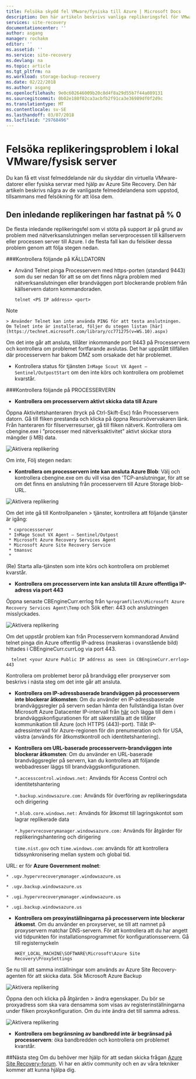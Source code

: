 ```yaml
---
title: Felsöka skydd fel VMware/fysiska till Azure | Microsoft Docs
description: Den här artikeln beskrivs vanliga replikeringsfel för VMware-dator och felsöka dem.
services: site-recovery
documentationcenter: ''
author: asgang
manager: rochakm
editor: ''
ms.assetid: ''
ms.service: site-recovery
ms.devlang: na
ms.topic: article
ms.tgt_pltfrm: na
ms.workload: storage-backup-recovery
ms.date: 02/22/2018
ms.author: asgang
ms.openlocfilehash: 9e0c602646009b20c8d4f8a29d55b7f44a089131
ms.sourcegitcommit: 0b02e180f02ca3acbfb2f91ca3e36989df0f2d9c
ms.translationtype: MT
ms.contentlocale: sv-SE
ms.lasthandoff: 03/07/2018
ms.locfileid: "29768496"
---
```

# <a name="troubleshoot-on-premises-vmwarephysical-server-replication-issues"></a>Felsöka replikeringsproblem i lokal VMware/fysisk server
Du kan få ett visst felmeddelande när du skyddar din virtuella VMware-datorer eller fysiska servrar med hjälp av Azure Site Recovery. Den här artikeln beskrivs några av de vanligaste felmeddelandena som uppstod, tillsammans med felsökning för att lösa dem.


## <a name="initial-replication-is-stuck-at-0"></a>Den inledande replikeringen har fastnat på % 0
De flesta inledande replikeringsfel som vi stöta på support är på grund av problem med nätverksanslutningen mellan serverprocessen till källservern eller processen server till Azure.
I de flesta fall kan du felsöker dessa problem genom att följa stegen nedan.

###<a name="check-the-following-on-source-machine"></a>Kontrollera följande på KÄLLDATORN
* Använd Telnet pinga Processervern med https-porten (standard 9443) som du ser nedan för att se om det finns några problem med nätverksanslutningen eller brandväggen port blockerande problem från källservern datorn kommandoraden.

    `telnet <PS IP address> <port>`
> [!NOTE]
    > Använder Telnet kan inte använda PING för att testa anslutningen.  Om Telnet inte är installerad, följer du stegen listan [här](https://technet.microsoft.com/library/cc771275(v=WS.10).aspx)

Om det inte går att ansluta, tillåter inkommande port 9443 på Processervern och kontrollera om problemet fortfarande avslutas. Det har uppstått tillfällen där processervern har bakom DMZ som orsakade det här problemet.

* Kontrollera status för tjänsten `InMage Scout VX Agent – Sentinel/OutpostStart` om den inte körs och kontrollera om problemet kvarstår.   

###<a name="check-the-following-on-process-server"></a>Kontrollera följande på PROCESSERVERN

* **Kontrollera om processervern aktivt skicka data till Azure**

Öppna Aktivitetshanteraren (tryck på Ctrl-Skift-Esc) från Processervern datorn. Gå till fliken prestanda och klicka på öppna Resursövervakaren länk. Från hanteraren för filserverresurser, gå till fliken nätverk. Kontrollera om cbengine.exe i ”processer med nätverksaktivitet” aktivt skickar stora mängder (i MB) data.

![Aktivera replikering](./media/site-recovery-protection-common-errors/cbengine.png)

Om inte, Följ stegen nedan:

* **Kontrollera om processervern inte kan ansluta Azure Blob**: Välj och kontrollera cbengine.exe om du vill visa den 'TCP-anslutningar, för att se om det finns en anslutning från processervern till Azure Storage blob-URL.

![Aktivera replikering](./media/site-recovery-protection-common-errors/rmonitor.png)

Om det inte gå till Kontrollpanelen > tjänster, kontrollera att följande tjänster är igång:

     * cxprocessserver
     * InMage Scout VX Agent – Sentinel/Outpost
     * Microsoft Azure Recovery Services Agent
     * Microsoft Azure Site Recovery Service
     * tmansvc
     *
(Re) Starta alla-tjänsten som inte körs och kontrollera om problemet kvarstår.

* **Kontrollera om processervern inte kan ansluta till Azure offentliga IP-adress via port 443**

Öppna senaste CBEngineCurr.errlog från `%programfiles%\Microsoft Azure Recovery Services Agent\Temp` och Sök efter: 443 och anslutningen misslyckades.

![Aktivera replikering](./media/site-recovery-protection-common-errors/logdetails1.png)

Om det uppstår problem kan från Processervern kommandorad Använd telnet pinga din Azure offentlig IP-adress (maskeras i ovanstående bild) hittades i CBEngineCurr.currLog via port 443.

      telnet <your Azure Public IP address as seen in CBEngineCurr.errlog>  443
Kontrollera om problemet beror på brandvägg eller proxyserver som beskrivs i nästa steg om det inte går att ansluta.


* **Kontrollera om IP-adressbaserade brandväggen på processervern inte blockerar åtkomsten**: Om du använder en IP-adressbaserade brandväggsregler på servern sedan hämta den fullständiga listan över Microsoft Azure Datacenter IP-intervall från [här](https://www.microsoft.com/download/details.aspx?id=41653) och lägga till dem i brandväggskonfigurationen för att säkerställa att de tillåter kommunikation till Azure (och HTTPS (443)-port).  Tillåt IP-adressintervall för Azure-regionen för din prenumeration och för USA, västra (används för åtkomstkontroll och identitetshantering).

* **Kontrollera om URL-baserade processervern-brandväggen inte blockerar åtkomsten**: Om du använder en URL-baserade brandväggsregler på servern, kan du kontrollera att följande webbadresser läggs till brandväggskonfigurationen.

  `*.accesscontrol.windows.net:` Används för Access Control och identitetshantering

  `*.backup.windowsazure.com:` Används för överföring av replikeringsdata och dirigering

  `*.blob.core.windows.net:` Används för åtkomst till lagringskontot som lagrar replikerade data

  `*.hypervrecoverymanager.windowsazure.com:` Används för åtgärder för replikeringshantering och dirigering

  `time.nist.gov` och `time.windows.com`: används för att kontrollera tidssynkronisering mellan system och global tid.

URL: er för **Azure Government molnet**:

`* .ugv.hypervrecoverymanager.windowsazure.us`

`* .ugv.backup.windowsazure.us`

`* .ugi.hypervrecoverymanager.windowsazure.us`

`* .ugi.backup.windowsazure.us`

* **Kontrollera om proxyinställningarna på processervern inte blockerar åtkomst**.  Om du använder en proxyserver, se till att namnet på proxyservern matchar DNS-servern.
För att kontrollera att du har angett vid tidpunkten för installationsprogrammet för konfigurationsservern. Gå till registernyckeln

    `HKEY_LOCAL_MACHINE\SOFTWARE\Microsoft\Azure Site Recovery\ProxySettings`

Se nu till att samma inställningar som används av Azure Site Recovery-agenten för att skicka data.
Sök Microsoft Azure Backup

![Aktivera replikering](./media/site-recovery-protection-common-errors/mab.png)

Öppna den och klicka på åtgärden > ändra egenskaper. Du bör se proxyadress som ska vara densamma som visas av registerinställningarna under fliken proxykonfiguration. Om du inte ändra det till samma adress.

![Aktivera replikering](./media/site-recovery-protection-common-errors/mabproxy.png)

* **Kontrollera om begränsning av bandbredd inte är begränsad på processervern**: öka bandbredden och kontrollera om problemet kvarstår.

##<a name="next-steps"></a>Nästa steg
Om du behöver mer hjälp för att sedan skicka frågan [Azure Site Recovery-forum](https://social.msdn.microsoft.com/Forums/azure/home?forum=hypervrecovmgr). Vi har en aktiv community och en av våra tekniker kommer att kunna hjälpa dig.
